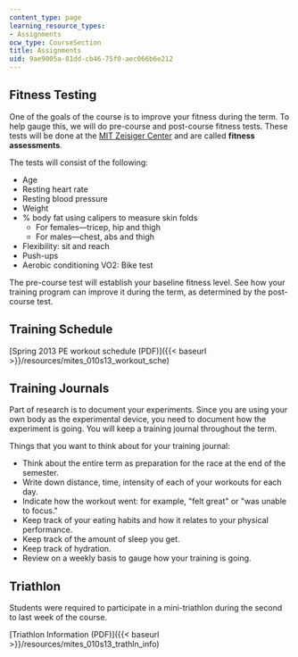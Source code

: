 ```yaml
---
content_type: page
learning_resource_types:
- Assignments
ocw_type: CourseSection
title: Assignments
uid: 9ae9005a-81dd-cb46-75f0-aec066b6e212
---
```


Fitness Testing
---------------

One of the goals of the course is to improve your fitness during the term. To help gauge this, we will do pre-course and post-course fitness tests. These tests will be done at the [MIT Zeisiger Center](http://www.mitrecsports.com/) and are called **fitness assessments**.

The tests will consist of the following:

*   Age
*   Resting heart rate
*   Resting blood pressure
*   Weight
*   % body fat using calipers to measure skin folds
    *   For females—tricep, hip and thigh
    *   For males—chest, abs and thigh
*   Flexibility: sit and reach
*   Push-ups
*   Aerobic conditioning VO2: Bike test

The pre-course test will establish your baseline fitness level. See how your training program can improve it during the term, as determined by the post-course test.

Training Schedule
-----------------

[Spring 2013 PE workout schedule (PDF)]({{< baseurl >}}/resources/mites_010s13_workout_sche)

Training Journals
-----------------

Part of research is to document your experiments. Since you are using your own body as the experimental device, you need to document how the experiment is going. You will keep a training journal throughout the term.

Things that you want to think about for your training journal:

*   Think about the entire term as preparation for the race at the end of the semester.
*   Write down distance, time, intensity of each of your workouts for each day.
*   Indicate how the workout went: for example, "felt great" or "was unable to focus."
*   Keep track of your eating habits and how it relates to your physical performance.
*   Keep track of the amount of sleep you get.
*   Keep track of hydration.
*   Review on a weekly basis to gauge how your training is going.

Triathlon
---------

Students were required to participate in a mini-triathlon during the second to last week of the course.

[Triathlon Information (PDF)]({{< baseurl >}}/resources/mites_010s13_trathln_info)